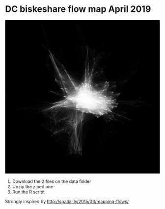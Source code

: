# DC biskeshare flow map April 2019

![Alt text](data/Rplot01.jpeg?raw=true "Movements in April")


1. Download the 2 files on the data folder
2. Unzip the ziped one
3. Run the R script


Strongly inspired by http://spatial.ly/2015/03/mapping-flows/

